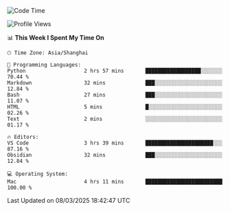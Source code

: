 <!--START_SECTION:waka-->
![Code Time](http://img.shields.io/badge/Code%20Time-542%20hrs%2032%20mins-blue)

![Profile Views](http://img.shields.io/badge/Profile%20Views-2-blue)

📊 **This Week I Spent My Time On** 

```text
🕑︎ Time Zone: Asia/Shanghai

💬 Programming Languages: 
Python                   2 hrs 57 mins       ██████████████████░░░░░░░   70.44 % 
Markdown                 32 mins             ███░░░░░░░░░░░░░░░░░░░░░░   12.84 % 
Bash                     27 mins             ███░░░░░░░░░░░░░░░░░░░░░░   11.07 % 
HTML                     5 mins              █░░░░░░░░░░░░░░░░░░░░░░░░   02.26 % 
Text                     2 mins              ░░░░░░░░░░░░░░░░░░░░░░░░░   01.17 % 

🔥 Editors: 
VS Code                  3 hrs 39 mins       ██████████████████████░░░   87.16 % 
Obsidian                 32 mins             ███░░░░░░░░░░░░░░░░░░░░░░   12.84 % 

💻 Operating System: 
Mac                      4 hrs 11 mins       █████████████████████████   100.00 % 
```


 Last Updated on 08/03/2025 18:42:47 UTC
<!--END_SECTION:waka-->
